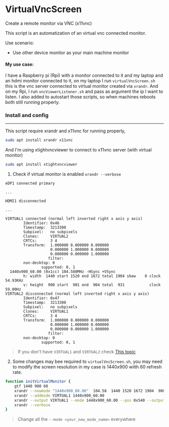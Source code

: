 # VirtualVncScreen
Create a remote monitor via VNC (x11vnc)

This script is an automatization of an virtual vnc connected monitor.

Use scenario:
* Use other device monitor as your main machine monitor


#### My use case:

I have a Raspberry pi (Rpi) with a monitor connected to it and my laptop and an hdmi monitor connected to it, on my laptop I run ``virtualVncScreen.sh`` this is the vnc server connected to virtual monitor created via `xrandr`. And on my Rpi, I run `vncViewerListener.sh` and pass as argument the ip I want to listen. I also added to autostart those scripts, so when machines reboots both still running properly.

### Install and config
___

This script require xrandr and x11vnc for running properly,

```bash
sudo apt install xrandr x11vnc
```
And I'm using xtightvncviewer to connect to x11vnc server (with virtual monitor)

```bash
sudo apt install xtightvncviewer
```

1) Check if virtual monitor is enabled `xrandr --verbose`
```
eDP1 connected primary 

...

HDMI1 disconnected

...

VIRTUAL1 connected (normal left inverted right x axis y axis)
        Identifier: 0x46
        Timestamp:  3213300
        Subpixel:   no subpixels
        Clones:     VIRTUAL2
        CRTCs:      3 4
        Transform:  1.000000 0.000000 0.000000
                    0.000000 1.000000 0.000000
                    0.000000 0.000000 1.000000
                   filter: 
        non-desktop: 0 
                supported: 0, 1
  1440x900_60.00 (0x1cc) 104.580MHz -HSync +VSync
        h: width  1440 start 1520 end 1672 total 1904 skew    0 clock  54.93KHz
        v: height  900 start  901 end  904 total  931           clock  59.00Hz
VIRTUAL2 disconnected (normal left inverted right x axis y axis)
        Identifier: 0x47
        Timestamp:  3213300
        Subpixel:   no subpixels
        Clones:     VIRTUAL1
        CRTCs:      3 4
        Transform:  1.000000 0.000000 0.000000
                    0.000000 1.000000 0.000000
                    0.000000 0.000000 1.000000
                   filter: 
        non-desktop: 0 
                supported: 0, 1

```
>If you don't have `VIRTUAL1` and `VIRTUAL2` check [This topic](https://unix.stackexchange.com/questions/378373/add-virtual-output-to-xorg)

2) Some changes may bee required to `virtualVncScreen.sh`, you may need to modify the screen resolution in my case is 1440x900 wiith 60 refresh rate.
```bash
function initVirtualMonitor {
	gtf 1440 900 60
	xrandr --newmode "1440x900_60.00"  104.58  1440 1520 1672 1904  900 901 904 931  -HSync +Vsync
	xrandr --addmode VIRTUAL1 1440x900_60.00
	xrandr --output VIRTUAL1 --mode 1440x900_60.00 --pos 0x540 --output HDMI1 --pos 1440x0
	xrandr --verbose
}
```
>Change all the `--mode <your_new_mode_name>` everywhere

